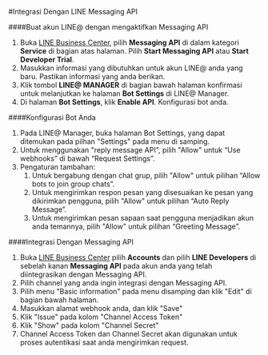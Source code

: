 #Integrasi Dengan LINE Messaging API

####Buat akun LINE@ dengan mengaktifkan Messaging API
1. Buka [LINE Business Center](https://business.line.me/en/), pilih **Messaging API** di dalam kategori **Service** di bagian atas halaman. Pilih **Start Messaging API** atau **Start Developer Trial**.
2. Masukkan informasi yang dibutuhkan untuk akun LINE@ anda yang baru. Pastikan informasi yang anda berikan.
3. Klik tombol **LINE@ MANAGER** di bagian bawah halaman konfirmasi untuk melanjutkan ke halaman **Bot Settings** di LINE@ Manager.
4. Di halaman **Bot Settings**, klik **Enable API**. Konfigurasi bot anda.

####Konfigurasi Bot Anda
1. Pada LINE@ Manager, buka halaman Bot Settings, yang dapat ditemukan pada pilhan "Settings" pada menu di samping.
2. Untuk menggunakan "reply message API", pilih "Allow" untuk “Use webhooks” di bawah “Request Settings”.
3. Pengaturan tambahan:
	1. Untuk bergabung dengan chat grup, pilih "Allow" untuk pilihan “Allow bots to join group chats”.
	2. Untuk mengirimkan respon pesan yang disesuaikan ke pesan yang dikirimkan pengguna, pilih "Allow" untuk pilihan “Auto Reply Message”.
	3. Untuk mengirimkan pesan sapaan saat pengguna menjadikan akun anda temannya, pilih "Allow" untuk pilihan “Greeting Message”.

####Integrasi Dengan Messaging API
1. Buka [LINE Business Center](https://business.line.me/en/) pilih **Accounts** dan pilih **LINE Developers** di sebelah kanan **Messaging API** pada akun anda yang telah diintegrasikan dengan Messaging API.
2. Pilih channel yang anda ingin integrasi dengan Messaging API.
3. Pilih menu "Basic information" pada menu disamping dan klik "Edit" di bagian bawah halaman.
4. Masukkan alamat webhook anda, dan klik "Save"
5. Klik "Issue" pada kolom "Channel Access Token"
6. Klik "Show" pada kolom "Channel Secret"
7. Channel Access Token dan Channel Secret akan digunakan untuk proses autentikasi saat anda mengirimkan request.
